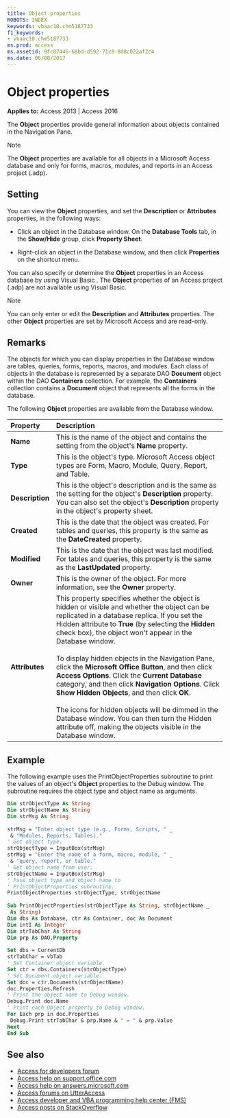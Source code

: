 ```yaml
---
title: Object properties
ROBOTS: INDEX
keywords: vbaac10.chm5187733
f1_keywords:
- vbaac10.chm5187733
ms.prod: access
ms.assetid: 9fc87446-68bd-d592-71c8-8d8c022af2c4
ms.date: 06/08/2017
---
```



# Object properties

**Applies to:** Access 2013 | Access 2016

The **Object** properties provide general information about objects contained in the Navigation Pane.

> [!NOTE] 
> The **Object** properties are available for all objects in a Microsoft Access database and only for forms, macros, modules, and reports in an Access project (.adp).


## Setting

You can view the **Object** properties, and set the **Description** or **Attributes** properties, in the following ways:

- Click an object in the Database window. On the **Database Tools** tab, in the **Show/Hide** group, click **Property Sheet**.
    
- Right-click an object in the Database window, and then click **Properties** on the shortcut menu.
    
You can also specify or determine the **Object** properties in an Access database by using Visual Basic . The **Object** properties of an Access project (.adp) are not available using Visual Basic.

> [!NOTE] 
> You can only enter or edit the **Description** and **Attributes** properties. The other **Object** properties are set by Microsoft Access and are read-only.


## Remarks

The objects for which you can display properties in the Database window are tables, queries, forms, reports, macros, and modules. Each class of objects in the database is represented by a separate DAO **Document** object within the DAO **Containers** collection. For example, the **Containers** collection contains a **Document** object that represents all the forms in the database.

The following **Object** properties are available from the Database window.

|Property|Description|
|:-----|:-----|
|**Name**|This is the name of the object and contains the setting from the object's **Name** property.|
|**Type**|This is the object's type. Microsoft Access object types are Form, Macro, Module, Query, Report, and Table.|
|**Description**|This is the object's description and is the same as the setting for the object's **Description** property. You can also set the object's **Description** property in the object's property sheet.|
|**Created**|This is the date that the object was created. For tables and queries, this property is the same as the **DateCreated** property.|
|**Modified**|This is the date that the object was last modified. For tables and queries, this property is the same as the **LastUpdated** property.|
|**Owner**|This is the owner of the object. For more information, see the **Owner** property.|
|**Attributes**|This property specifies whether the object is hidden or visible and whether the object can be replicated in a database replica. If you set the Hidden attribute to **True** (by selecting the **Hidden** check box), the object won't appear in the Database window.<br/><br/>To display hidden objects in the Navigation Pane, click the **Microsoft Office Button**, and then click **Access Options**. Click the **Current Database** category, and then click **Navigation Options**. Click **Show Hidden Objects**, and then click **OK**.<br/><br/>The icons for hidden objects will be dimmed in the Database window. You can then turn the Hidden attribute off, making the objects visible in the Database window.|

## Example

The following example uses the PrintObjectProperties subroutine to print the values of an object's **Object** properties to the Debug window. The subroutine requires the object type and object name as arguments.


```vb
Dim strObjectType As String 
Dim strObjectName As String 
Dim strMsg As String 
 
strMsg = "Enter object type (e.g., Forms, Scripts, " _ 
 & "Modules, Reports, Tables)." 
' Get object type. 
strObjectType = InputBox(strMsg) 
strMsg = "Enter the name of a form, macro, module, " _ 
 & "query, report, or table." 
' Get object name from user. 
strObjectName = InputBox(strMsg) 
' Pass object type and object name to 
' PrintObjectProperties subroutine. 
PrintObjectProperties strObjectType, strObjectName 
 
Sub PrintObjectProperties(strObjectType As String, strObjectName _ 
 As String) 
Dim dbs As Database, ctr As Container, doc As Document 
Dim intI As Integer 
Dim strTabChar As String 
Dim prp As DAO.Property 
 
Set dbs = CurrentDb 
strTabChar = vbTab 
' Set Container object variable. 
Set ctr = dbs.Containers(strObjectType) 
' Set Document object variable. 
Set doc = ctr.Documents(strObjectName) 
doc.Properties.Refresh 
' Print the object name to Debug window. 
Debug.Print doc.Name 
' Print each Object property to Debug window. 
For Each prp in doc.Properties 
 Debug.Print strTabChar & prp.Name & " = " & prp.Value 
Next 
End Sub
```

## See also

- [Access for developers forum](https://social.msdn.microsoft.com/Forums/office/home?forum=accessdev)
- [Access help on support.office.com](https://support.office.com/search/results?query=Access)
- [Access help on answers.microsoft.com](https://answers.microsoft.com/)
- [Access forums on UtterAccess](http://www.utteraccess.com/forum/index.php?act=idx)
- [Access developer and VBA programming help center (FMS)](http://www.fmsinc.com/MicrosoftAccess/developer/)
- [Access posts on StackOverflow](https://stackoverflow.com/questions/tagged/ms-access)
